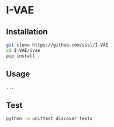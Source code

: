 # I-VAE

## Installation
```sh
git clone https://github.com/sisl/I-VAE
cd I-VAE/ivae
pip install .
```

## Usage
```
...
```

## Test
```sh
python -m unittest discover tests
```
